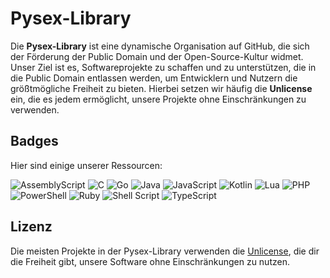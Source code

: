 # Pysex-Library

Die **Pysex-Library** ist eine dynamische Organisation auf GitHub, die sich der Förderung der Public Domain und der Open-Source-Kultur widmet. Unser Ziel ist es, Softwareprojekte zu schaffen und zu unterstützen, die in die Public Domain entlassen werden, um Entwicklern und Nutzern die größtmögliche Freiheit zu bieten. Hierbei setzen wir häufig die **Unlicense** ein, die es jedem ermöglicht, unsere Projekte ohne Einschränkungen zu verwenden.

## Badges

Hier sind einige unserer Ressourcen:

![AssemblyScript](https://img.shields.io/badge/assembly%20script-%23000000.svg?style=for-the-badge&logo=assemblyscript&logoColor=white)
![C](https://img.shields.io/badge/c-%2300599C.svg?style=for-the-badge&logo=c&logoColor=white)
![Go](https://img.shields.io/badge/go-%2300ADD8.svg?style=for-the-badge&logo=go&logoColor=white)
![Java](https://img.shields.io/badge/java-%23ED8B00.svg?style=for-the-badge&logo=openjdk&logoColor=white)
![JavaScript](https://img.shields.io/badge/javascript-%23323330.svg?style=for-the-badge&logo=javascript&logoColor=%23F7DF1E)
![Kotlin](https://img.shields.io/badge/kotlin-%237F52FF.svg?style=for-the-badge&logo=kotlin&logoColor=white)
![Lua](https://img.shields.io/badge/lua-%232C2D72.svg?style=for-the-badge&logo=lua&logoColor=white)
![PHP](https://img.shields.io/badge/php-%23777BB4.svg?style=for-the-badge&logo=php&logoColor=white)
![PowerShell](https://img.shields.io/badge/PowerShell-%235391FE.svg?style=for-the-badge&logo=powershell&logoColor=white)
![Ruby](https://img.shields.io/badge/ruby-%23CC342D.svg?style=for-the-badge&logo=ruby&logoColor=white)
![Shell Script](https://img.shields.io/badge/shell_script-%23121011.svg?style=for-the-badge&logo=gnu-bash&logoColor=white)
![TypeScript](https://img.shields.io/badge/typescript-%23007ACC.svg?style=for-the-badge&logo=typescript&logoColor=white)

## Lizenz

Die meisten Projekte in der Pysex-Library verwenden die [Unlicense](http://unlicense.org/), die dir die Freiheit gibt, unsere Software ohne Einschränkungen zu nutzen.
